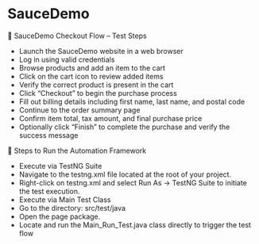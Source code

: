 # SauceDemo
🧾 SauceDemo Checkout Flow – Test Steps
- Launch the SauceDemo website in a web browser
- Log in using valid credentials
- Browse products and add an item to the cart
- Click on the cart icon to review added items
- Verify the correct product is present in the cart
- Click “Checkout” to begin the purchase process
- Fill out billing details including first name, last name, and postal code
- Continue to the order summary page
- Confirm item total, tax amount, and final purchase price
- Optionally click “Finish” to complete the purchase and verify the success message



🚀 Steps to Run the Automation Framework
- Execute via TestNG Suite
- Navigate to the testng.xml file located at the root of your project.
- Right-click on testng.xml and select Run As → TestNG Suite to initiate the test execution.
- Execute via Main Test Class
- Go to the directory: src/test/java
- Open the page package.
- Locate and run the Main_Run_Test.java class directly to trigger the test flow
